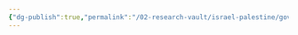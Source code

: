 ```yaml
---
{"dg-publish":true,"permalink":"/02-research-vault/israel-palestine/governments/palestinian-people-s-party/","updated":"2025-08-28T00:43:18.067-04:00"}
---
```


